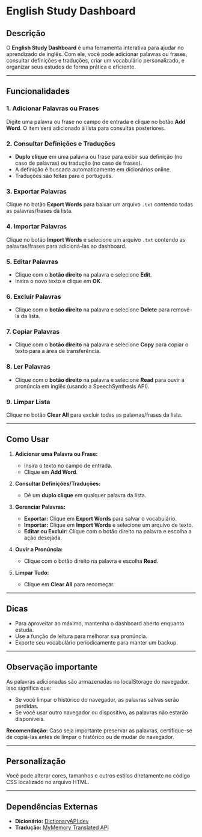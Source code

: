# English Study Dashboard

## Descrição
O **English Study Dashboard** é uma ferramenta interativa para ajudar no aprendizado de inglês. Com ele, você pode adicionar palavras ou frases, consultar definições e traduções, criar um vocabulário personalizado, e organizar seus estudos de forma prática e eficiente.

---

## Funcionalidades

### 1. Adicionar Palavras ou Frases
Digite uma palavra ou frase no campo de entrada e clique no botão **Add Word**. O item será adicionado à lista para consultas posteriores.

### 2. Consultar Definições e Traduções
- **Duplo clique** em uma palavra ou frase para exibir sua definição (no caso de palavras) ou tradução (no caso de frases).
- A definição é buscada automaticamente em dicionários online.
- Traduções são feitas para o português.

### 3. Exportar Palavras
Clique no botão **Export Words** para baixar um arquivo `.txt` contendo todas as palavras/frases da lista.

### 4. Importar Palavras
Clique no botão **Import Words** e selecione um arquivo `.txt` contendo as palavras/frases para adicioná-las ao dashboard.

### 5. Editar Palavras
- Clique com o **botão direito** na palavra e selecione **Edit**.
- Insira o novo texto e clique em **OK**.

### 6. Excluir Palavras
- Clique com o **botão direito** na palavra e selecione **Delete** para removê-la da lista.

### 7. Copiar Palavras
- Clique com o **botão direito** na palavra e selecione **Copy** para copiar o texto para a área de transferência.

### 8. Ler Palavras
- Clique com o **botão direito** na palavra e selecione **Read** para ouvir a pronúncia em inglês (usando a SpeechSynthesis API).

### 9. Limpar Lista
Clique no botão **Clear All** para excluir todas as palavras/frases da lista.

---

## Como Usar

1. **Adicionar uma Palavra ou Frase:**
   - Insira o texto no campo de entrada.
   - Clique em **Add Word**.

2. **Consultar Definições/Traduções:**
   - Dê um **duplo clique** em qualquer palavra da lista.

3. **Gerenciar Palavras:**
   - **Exportar:** Clique em **Export Words** para salvar o vocabulário.
   - **Importar:** Clique em **Import Words** e selecione um arquivo de texto.
   - **Editar ou Excluir:** Clique com o botão direito na palavra e escolha a ação desejada.

4. **Ouvir a Pronúncia:**
   - Clique com o botão direito na palavra e escolha **Read**.

5. **Limpar Tudo:**
   - Clique em **Clear All** para recomeçar.

---

## Dicas
- Para aproveitar ao máximo, mantenha o dashboard aberto enquanto estuda.
- Use a função de leitura para melhorar sua pronúncia.
- Exporte seu vocabulário periodicamente para manter um backup.
---

## Observação importante
As palavras adicionadas são armazenadas no localStorage do navegador. Isso significa que:
- Se você limpar o histórico do navegador, as palavras salvas serão perdidas.
- Se você usar outro navegador ou dispositivo, as palavras não estarão disponíveis.

**Recomendação:** Caso seja importante preservar as palavras, certifique-se de copiá-las antes de limpar o histórico ou de mudar de navegador.

---

## Personalização
Você pode alterar cores, tamanhos e outros estilos diretamente no código CSS localizado no arquivo HTML.

---

## Dependências Externas
- **Dicionário:** [DictionaryAPI.dev](https://dictionaryapi.dev)
- **Tradução:** [MyMemory Translated API](https://mymemory.translated.net)

